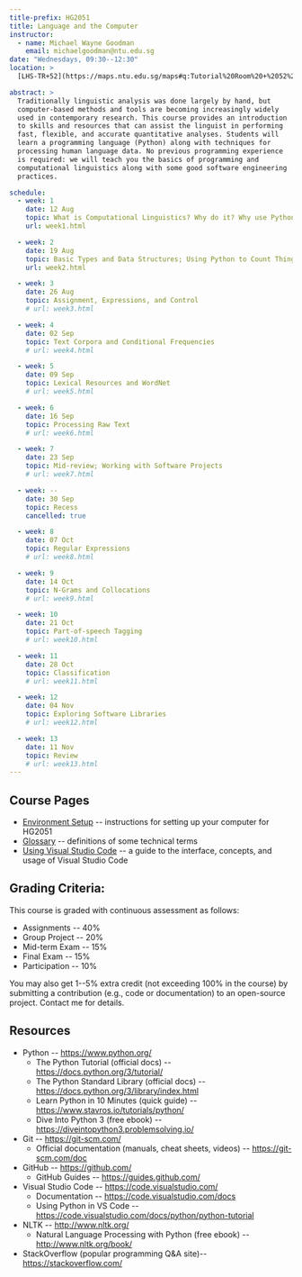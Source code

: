 ```yaml
---
title-prefix: HG2051
title: Language and the Computer
instructor:
  - name: Michael Wayne Goodman
    email: michaelgoodman@ntu.edu.sg
date: "Wednesdays, 09:30--12:30"
location: >
  [LHS-TR+52](https://maps.ntu.edu.sg/maps#q:Tutorial%20Room%20+%2052%20-%20LHS) (Hive Level 2)

abstract: >
  Traditionally linguistic analysis was done largely by hand, but
  computer-based methods and tools are becoming increasingly widely
  used in contemporary research. This course provides an introduction
  to skills and resources that can assist the linguist in performing
  fast, flexible, and accurate quantitative analyses. Students will
  learn a programming language (Python) along with techniques for
  processing human language data. No previous programming experience
  is required: we will teach you the basics of programming and
  computational linguistics along with some good software engineering
  practices.

schedule:
  - week: 1
    date: 12 Aug
    topic: What is Computational Linguistics? Why do it? Why use Python?
    url: week1.html

  - week: 2
    date: 19 Aug
    topic: Basic Types and Data Structures; Using Python to Count Things
    url: week2.html

  - week: 3
    date: 26 Aug
    topic: Assignment, Expressions, and Control
    # url: week3.html

  - week: 4
    date: 02 Sep
    topic: Text Corpora and Conditional Frequencies
    # url: week4.html

  - week: 5
    date: 09 Sep
    topic: Lexical Resources and WordNet
    # url: week5.html

  - week: 6
    date: 16 Sep
    topic: Processing Raw Text
    # url: week6.html

  - week: 7
    date: 23 Sep
    topic: Mid-review; Working with Software Projects
    # url: week7.html

  - week: --
    date: 30 Sep
    topic: Recess
    cancelled: true

  - week: 8
    date: 07 Oct
    topic: Regular Expressions
    # url: week8.html

  - week: 9
    date: 14 Oct
    topic: N-Grams and Collocations
    # url: week9.html

  - week: 10
    date: 21 Oct
    topic: Part-of-speech Tagging
    # url: week10.html

  - week: 11
    date: 28 Oct
    topic: Classification
    # url: week11.html

  - week: 12
    date: 04 Nov
    topic: Exploring Software Libraries
    # url: week12.html

  - week: 13
    date: 11 Nov
    topic: Review
    # url: week13.html
---
```


## Course Pages

- [Environment Setup](environment-setup.html) -- instructions for setting up your computer for HG2051
- [Glossary](glossary.html) -- definitions of some technical terms
- [Using Visual Studio Code](using-vscode.html) -- a guide to the interface, concepts, and usage of Visual Studio Code

## Grading Criteria:

This course is graded with continuous assessment as follows:

- Assignments -- 40%
- Group Project -- 20%
- Mid-term Exam -- 15%
- Final Exam -- 15%
- Participation -- 10%

You may also get 1--5% extra credit (not exceeding 100% in the course)
by submitting a contribution (e.g., code or documentation) to an
open-source project. Contact me for details.

## Resources

- Python -- <https://www.python.org/>
  - The Python Tutorial (official docs) -- <https://docs.python.org/3/tutorial/>
  - The Python Standard Library (official docs) -- <https://docs.python.org/3/library/index.html>
  - Learn Python in 10 Minutes (quick guide) -- <https://www.stavros.io/tutorials/python/>
  - Dive Into Python 3 (free ebook) -- <https://diveintopython3.problemsolving.io/>
- Git -- <https://git-scm.com/>
  - Official documentation (manuals, cheat sheets, videos) -- <https://git-scm.com/doc>
- GitHub -- <https://github.com/>
  - GitHub Guides -- <https://guides.github.com/>
- Visual Studio Code -- <https://code.visualstudio.com/>
  - Documentation -- <https://code.visualstudio.com/docs>
  - Using Python in VS Code -- <https://code.visualstudio.com/docs/python/python-tutorial>
- NLTK -- <http://www.nltk.org/>
  - Natural Language Processing with Python (free ebook) -- <http://www.nltk.org/book/>
- StackOverflow (popular programming Q&A site)-- <https://stackoverflow.com/>
